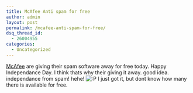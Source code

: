 ```yaml
---
title: McAfee Anti spam for free
author: admin
layout: post
permalink: /mcafee-anti-spam-for-free/
dsq_thread_id:
  - 26004955
categories:
  - Uncategorized
---
```

[McAfee][1] are giving their spam software away for free today. Happy Independance Day. I think thats why their giving it away. good idea. independance from spam! hehe! <img src="http://blog.lotas-smartman.net/wp-includes/images/smilies/icon_razz.gif" alt=":P" class="wp-smiley" /> I just got it, but dont know how many there is available for free.

 [1]: http://www.mcafee.com